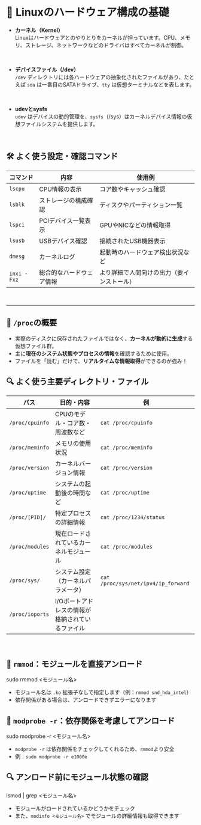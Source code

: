 # 🧠 Linuxのハードウェア構成の基礎

-   **カーネル（Kernel）**  
    Linuxはハードウェアとのやりとりをカーネルが担っています。CPU、メモリ、ストレージ、ネットワークなどのドライバはすべてカーネルが制御。

<br>

-   **デバイスファイル（/dev）**  
    `/dev` ディレクトリには各ハードウェアの抽象化されたファイルがあり、たとえば `sda` は一番目のSATAドライブ、`tty` は仮想ターミナルなどを表します。

<br>

-   **udevとsysfs**  
    `udev` はデバイスの動的管理を、`sysfs`（/sys）はカーネルデバイス情報の仮想ファイルシステムを提供します。

<br>

## 🛠 よく使う設定・確認コマンド

| コマンド | 内容 | 使用例 |
|--------------|------------------|---------------|
| `lscpu` | CPU情報の表示 | コア数やキャッシュ確認 |
| `lsblk` |ストレージの構成確認 | ディスクやパーティション一覧 |
| `lspci` | PCIデバイス一覧表示 | GPUやNICなどの情報取得 |
| `lsusb` | USBデバイス確認 | 接続されたUSB機器表示 |
| `dmesg` | カーネルログ | 起動時のハードウェア検出状況など |
| `inxi -Fxz` | 総合的なハードウェア情報 | より詳細で人間向けの出力（要インストール）|

<br>


------------------------------------------------

## 🧠 `/proc`の概要

-   実際のディスクに保存されたファイルではなく、**カーネルが動的に生成**する仮想ファイル群。
-   主に**現在のシステム状態やプロセスの情報**を確認するために使用。
-   ファイルを「読む」だけで、**リアルタイムな情報取得**ができるのが強み！

## 🔍 よく使う主要ディレクトリ・ファイル

| パス | 目的・内容 | 例 |
|-----------------|-------------------|-------------|
| `/proc/cpuinfo` | CPUのモデル・コア数・周波数など | `cat /proc/cpuinfo` |
| `/proc/meminfo` | メモリの使用状況 | `cat /proc/meminfo` |
| `/proc/version` | カーネルバージョン情報 | `cat /proc/version` |
| `/proc/uptime` | システムの起動後の時間など | `cat /proc/uptime` |
| `/proc/[PID]/` | 特定プロセスの詳細情報 | `cat /proc/1234/status` |
| `/proc/modules` | 現在ロードされているカーネルモジュール | `cat /proc/modules` |
| `/proc/sys/` | システム設定（カーネルパラメータ）| `cat /proc/sys/net/ipv4/ip_forward` |
| `/proc/ioports` | I/Oポートアドレスの情報が格納されているファイル |

<br>

## 🧰 `rmmod`：モジュールを直接アンロード

sudo rmmod <モジュール名>

-   モジュール名は `.ko` 拡張子なしで指定します（例：`rmmod snd_hda_intel`）
-   依存関係がある場合は、アンロードできずエラーになります

## 🧰 `modprobe -r`：依存関係を考慮してアンロード

sudo modprobe -r <モジュール名>

-   `modprobe -r` は依存関係をチェックしてくれるため、`rmmod`より安全
-   例：`sudo modprobe -r e1000e`

## 🔍 アンロード前にモジュール状態の確認

lsmod | grep <モジュール名>

-   モジュールがロードされているかどうかをチェック
-   また、`modinfo <モジュール名>` でモジュールの詳細情報も取得できます
